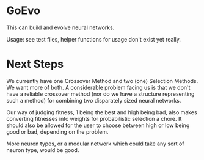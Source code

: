 # GoEvo #

This can build and evolve neural networks.

Usage: see test files, helper functions for usage don't exist yet really.

# Next Steps #

We currently have one Crossover Method and two (one) Selection Methods. We want more of both. A considerable problem facing us is that we don't have a reliable crossover method (nor do we have a structure representing such a method) for combining two disparately sized neural networks. 

Our way of judging fitness, 1 being the best and high being bad, also makes converting fitnesses into weights for probabilistic selection a chore. It should also be allowed for the user to choose between high or low being good or bad, depending on the problem.

More neuron types, or a modular network which could take any sort of neuron type, would be good. 